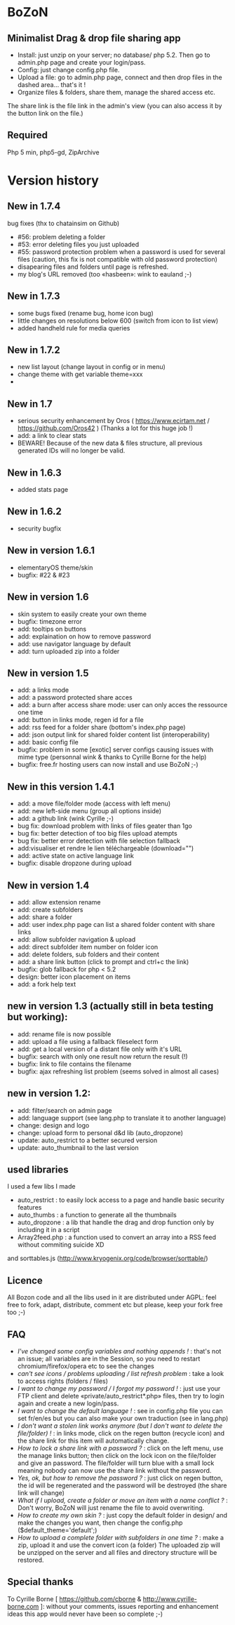 # BoZoN



## Minimalist Drag & drop file sharing app

- Install: just unzip on your server; no database/ php 5.2. Then go to admin.php page and create your login/pass. 
- Config: just change config.php file. 
- Upload a file: go to admin.php page, connect and then drop files in the dashed area... that's it !
- Organize files & folders, share them, manage the shared access etc.

The share link is the file link in the admin's view (you can also access it by the button link on the file.)

## Required 
Php 5 min, php5-gd, ZipArchive

# Version history

## New in 1.7.4
bug fixes (thx to chatainsim on Github)
- #56: problem deleting a folder
- #53: error deleting files you just uploaded
- #55: password protection problem when a password is used for several files (caution, this fix is not compatible with old password protection)
- disapearing files and folders until page is refreshed.
- my blog's URL removed (too «hasbeen»: wink to eauland ;-)


## New in 1.7.3
- some bugs fixed (rename bug, home icon bug)
- little changes on resolutions below 600 (switch from icon to list view)
- added handheld rule for media queries


## New in 1.7.2
- new list layout (change layout in config or in menu)
- change theme with get variable theme=xxx
- 

## New in 1.7
* serious security enhancement by Oros ( https://www.ecirtam.net / https://github.com/Oros42 ) (Thanks a lot for this huge job !)
* add: a link to clear stats
* BEWARE! Because of the new data & files structure, all previous generated IDs will no longer be valid. 

## New in 1.6.3
* added stats page

## New in 1.6.2
* security bugfix

## New in version 1.6.1
* elementaryOS theme/skin
* bugfix: #22 & #23

## New in version 1.6
* skin system to easily create your own theme 
* bugfix: timezone error
* add: tooltips on buttons
* add: explaination on how to remove password
* add: use navigator language by default
* add: turn uploaded zip into a folder

## New in version 1.5
- add: a links mode 
- add: a password protected share acces
- add: a burn after access share mode: user can only acces the ressource one time
- add: button in links mode, regen id for a file
- add: rss feed for a folder share (bottom's index.php page)
- add: json output link for shared folder content list (interoperability)
- add: basic config file
- bugfix: problem in some [exotic] server configs causing issues with mime type (personnal wink & thanks to Cyrille Borne for the help)
- bugfix: free.fr hosting users can now install and use BoZoN ;-)

## New in this version 1.4.1
- add: a move file/folder mode (access with left menu)
- add: new left-side menu (group all options inside)
- add: a github link (wink Cyrille ;-)
- bug fix: download problem with links of files geater than 1go
- bug fix: better detection of too big files upload atempts
- bug fix: better error detection with file selection fallback
- add:visualiser et rendre le lien téléchargeable (download="")
- add: active state on active language link
- bugfix: disable dropzone during upload

## New in version 1.4
- add: allow extension rename
- add: create subfolders
- add: share a folder
- add: user index.php page can list a shared folder content with share links
- add: allow subfolder navigation & upload
- add: direct subfolder item number on folder icon
- add: delete folders, sub folders and their content
- add: a share link button (click to prompt and ctrl+c the link)
- bugfix: glob fallback for php < 5.2 
- design: better icon placement on items
- add: a fork help text

## new in version 1.3 (actually still in beta testing but working):
- add: rename file is now possible
- add: upload a file using a fallback fileselect form
- add: get a local version of a distant file only with it's URL
- bugfix: search with only one result now return the result (!)
- bugfix: link to file contains the filename
- bugfix: ajax refreshing list problem (seems solved in almost all cases)

## new in version 1.2:
- add: filter/search on admin page
- add: language support (see lang.php to translate it to another language)
- change: design and logo
- change: upload form to personal d&d lib (auto_dropzone)
- update: auto_restrict to a better secured version
- update: auto_thumbnail to the last version

## used libraries 
I used a few libs I made
- auto_restrict : to easily lock access to a page and handle basic security features
- auto_thumbs : a function to generate all the thumbnails
- auto_dropzone : a lib that handle the drag and drop function only by including it in a script
- Array2feed.php : a function used to convert an array into a RSS feed without commiting suicide XD

and sorttables.js (http://www.kryogenix.org/code/browser/sorttable/)

## Licence
All Bozon code and all the libs used in it are distributed under AGPL: feel free to fork, adapt, distribute, comment etc but please, keep your fork free too ;-)

## FAQ
- _I've changed some config variables and nothing appends !_ : that's not an issue; all variables are in the Session, so you need to restart chromium/firefox/opera etc to see the changes 
- _can't see icons / problems uploading / list refresh problem_ : take a look to access rights (folders / files)
- _I want to change my password / I forgot my password !_ : just use your FTP client and delete «private/auto_restrict*.php» files, then try to login again and create a new login/pass.
- _I want to change the default language !_ : see in config.php file you can set fr/en/es but you can also make your own traduction (see in lang.php)
- _I don't want a stolen link works anymore (but I don't want to delete the file/folder) !_ : in links mode, click on the regen button (recycle icon) and the share link for this item will automatically change.
- _How to lock a share link with a password ?_ : click on the left menu, use the manage links button; then click on the lock icon on the file/folder and give an password. The file/folder will turn blue with a small lock meaning nobody can now use the share link without the password.
- _Yes, ok, but how to remove the password ?_ : just click on regen button, the id will be regenerated and the password will be destroyed (the share link will change)
- _What if I upload, create a folder or move an item with a name conflict ?_ : Don't worry, BoZoN will just rename the file to avoid overwriting.
- _How to create my own skin ?_ : just copy the default folder in design/ and make the changes you want, then change the config.php ($default_theme='default';)
- _How to upload a complete folder with subfolders in one time ?_ : make a zip, upload it and use the convert icon (a folder) The uploaded zip will be unzipped on the server and all files and directory structure will be restored.

## Special thanks
To Cyrille Borne [ https://github.com/cborne & http://www.cyrille-borne.com ]: without your comments, issues reporting and enhancement ideas this app would never have been so complete ;-)
